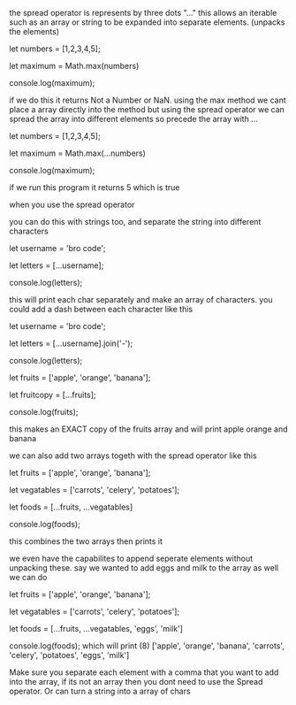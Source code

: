 

the spread operator is represents by three dots "..." this allows an iterable such as an array or string to be expanded into separate elements. (unpacks the elements)




let numbers = [1,2,3,4,5];

let maximum = Math.max(numbers)

console.log(maximum);

if we do this it returns Not a Number or NaN. using the max method we cant place a array directly into the method but using the spread operator we can spread the array into different elements so precede the array with ... 


let numbers = [1,2,3,4,5];

let maximum = Math.max(...numbers)

console.log(maximum);

if we run this program it returns 5 which is true 


when you use the spread operator 


you can do this with strings too, and separate the string into different characters 


  

let username = 'bro code';

let letters = [...username];

console.log(letters);


this will print each char separately and make an array of characters. you could add a dash between each character like this

let username = 'bro code';

let letters = [...username].join('-');

console.log(letters);


let fruits = ['apple', 'orange', 'banana'];

let fruitcopy = [...fruits];

  

console.log(fruits);


this makes an EXACT copy of the fruits array and will print apple orange and banana 


we can also add two arrays togeth with the spread operator like this 


  

let fruits = ['apple', 'orange', 'banana'];

let vegatables = ['carrots', 'celery', 'potatoes'];

  

let foods = [...fruits, ...vegatables]

console.log(foods);



this combines the two arrays then prints it 



we even have the capabilites to append seperate elements without unpacking these. say we wanted to add eggs and milk to the array as well we can do 

  

let fruits = ['apple', 'orange', 'banana'];

let vegatables = ['carrots', 'celery', 'potatoes'];

  

let foods = [...fruits, ...vegatables, 'eggs', 'milk']

console.log(foods);
which will print 
(8) ['apple', 'orange', 'banana', 'carrots', 'celery', 'potatoes', 'eggs', 'milk']


Make sure you separate each element with a comma that you want to add into the array, if its not an array then you dont need to use the Spread operator. Or can turn a string into a array of chars





